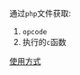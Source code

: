 
通过`php`文件获取: 

1. `opcode`
2. 执行的`c`函数

[使用方式](https://hujingnb.com/archives/836#%E8%B0%83%E8%AF%95%E9%95%9C%E5%83%8F) 